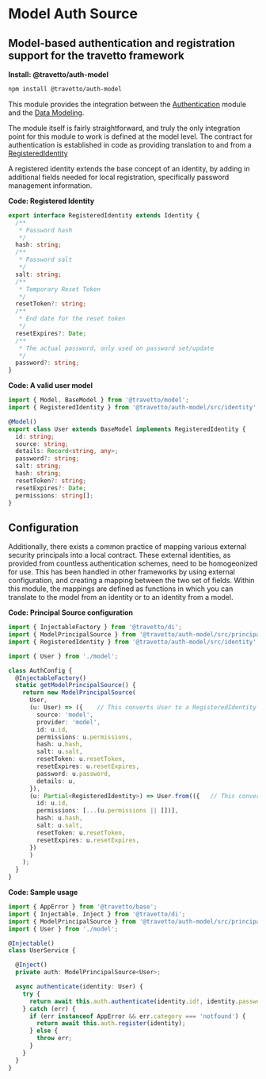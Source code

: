 <!-- This file was generated by the framweork and should not be modified directly -->
<!-- Please modify https://github.com/travetto/travetto/tree/master/module/auth-model/README.js and execute "npm run docs" to rebuild -->
# Model Auth Source
## Model-based authentication and registration support for the travetto framework

**Install: @travetto/auth-model**
```bash
npm install @travetto/auth-model
```

This module provides the integration between the [Authentication](https://github.com/travetto/travetto/tree/master/module/auth#readme "Authentication scaffolding for the travetto framework") module and the [Data Modeling](https://github.com/travetto/travetto/tree/master/module/model#readme "Datastore abstraction for CRUD operations with advanced query support.").

The module itself is fairly straightforward, and truly the only integration point for this module to work is defined at the model level.  The contract for authentication is established in code as providing translation to and from a [RegisteredIdentity](./src/identity.ts#L5)

A registered identity extends the base concept of an identity, by adding in additional fields needed for local registration, specifically password management information.

**Code: Registered Identity**
```typescript
export interface RegisteredIdentity extends Identity {
  /**
   * Password hash
   */
  hash: string;
  /**
   * Password salt
   */
  salt: string;
  /**
   * Temporary Reset Token
   */
  resetToken?: string;
  /**
   * End date for the reset token
   */
  resetExpires?: Date;
  /**
   * The actual password, only used on password set/update
   */
  password?: string;
}
```

**Code: A valid user model**
```typescript
import { Model, BaseModel } from '@travetto/model';
import { RegisteredIdentity } from '@travetto/auth-model/src/identity';

@Model()
export class User extends BaseModel implements RegisteredIdentity {
  id: string;
  source: string;
  details: Record<string, any>;
  password?: string;
  salt: string;
  hash: string;
  resetToken?: string;
  resetExpires?: Date;
  permissions: string[];
}
```

## Configuration

Additionally, there exists a common practice of mapping various external security principals into a local contract. These external identities, as provided from countless authentication schemes, need to be homogeonized for use.  This has been handled in other frameworks by using external configuration, and creating a mapping between the two set of fields.  Within this module, the mappings are defined as functions in which you can translate to the model from an identity or to an identity from a model.

**Code: Principal Source configuration**
```typescript
import { InjectableFactory } from '@travetto/di';
import { ModelPrincipalSource } from '@travetto/auth-model/src/principal';
import { RegisteredIdentity } from '@travetto/auth-model/src/identity';

import { User } from './model';

class AuthConfig {
  @InjectableFactory()
  static getModelPrincipalSource() {
    return new ModelPrincipalSource(
      User,
      (u: User) => ({    // This converts User to a RegisteredIdentity
        source: 'model',
        provider: 'model',
        id: u.id,
        permissions: u.permissions,
        hash: u.hash,
        salt: u.salt,
        resetToken: u.resetToken,
        resetExpires: u.resetExpires,
        password: u.password,
        details: u,
      }),
      (u: Partial<RegisteredIdentity>) => User.from(({   // This converts a RegisteredIdentity to a User
        id: u.id,
        permissions: [...(u.permissions || [])],
        hash: u.hash,
        salt: u.salt,
        resetToken: u.resetToken,
        resetExpires: u.resetExpires,
      })
      )
    );
  }
}
```

**Code: Sample usage**
```typescript
import { AppError } from '@travetto/base';
import { Injectable, Inject } from '@travetto/di';
import { ModelPrincipalSource } from '@travetto/auth-model/src/principal';
import { User } from './model';

@Injectable()
class UserService {

  @Inject()
  private auth: ModelPrincipalSource<User>;

  async authenticate(identity: User) {
    try {
      return await this.auth.authenticate(identity.id!, identity.password!);
    } catch (err) {
      if (err instanceof AppError && err.category === 'notfound') {
        return await this.auth.register(identity);
      } else {
        throw err;
      }
    }
  }
}
```

